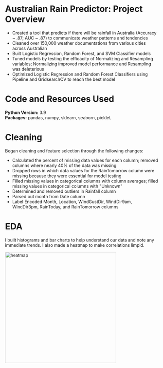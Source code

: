 # Australian Rain Predictor: Project Overview
*   Created a tool that predicts if there will be rainfall in Australia (Accuracy ~ .87; AUC ~ .87) to communicate weather patterns and tendencies
*   Cleaned over 150,000 weather documentations from various cities across Australian
*   Built Logistic Regression, Random Forest, and SVM Classifier models
*   Tuned models by testing the efficacity of Normalizing and Resampling variables; Normalizing improved model performance and Resampling was deleterious
*   Optimized Logistic Regression and Random Forest Classifiers using Pipeline and GridsearchCV to reach the best model

# Code and Resources Used
**Python Version:** 3.9\
**Packages:**   pandas, numpy, sklearn, seaborn, pickle\

# Cleaning
Began cleaning and feature selection through the following changes:
*   Calculated the percent of missing data values for each column; removed columns where nearly 40% of the data was missing
*   Dropped rows in which data values for the RainTomorrow column were missing because they were essential for model testing
*   Filled missing values in categorical columns with column averages; filled missing values in categorical columns with "Unknown"
*   Determined and removed outliers in Rainfall column
*   Parsed out month from Date column
*   Label Encoded Month, Location, WindGustDir, WindDir9am, WindDir3pm, RainToday, and RainTomorrow columns

# EDA
I built histograms and bar charts to help understand our data and note any immediate trends. I also made a heatmap to make correlations limpid.

<img width="365" alt="heatmap" src="https://user-images.githubusercontent.com/72672768/129390048-50546025-80ea-4cb4-af0a-2420330991e5.png">

